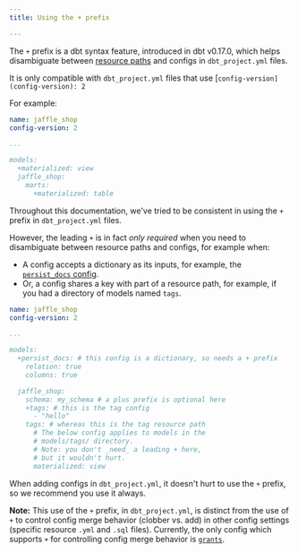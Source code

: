 ```yaml
---
title: Using the + prefix

---
```


The `+` prefix is a dbt syntax feature, introduced in dbt v0.17.0, which helps disambiguate between [resource paths](resource-path) and configs in `dbt_project.yml` files.

It is only compatible with `dbt_project.yml` files that use [`config-version](config-version): 2`

For example:

<File name='dbt_project.yml'>

```yml
name: jaffle_shop
config-version: 2

...

models:
  +materialized: view
  jaffle_shop:
    marts:
      +materialized: table
```

</File>

Throughout this documentation, we've tried to be consistent in using the `+` prefix in `dbt_project.yml` files.

However, the leading `+` is in fact _only required_ when you need to disambiguate between resource paths and configs, for example when:
- A config accepts a dictionary as its inputs, for example, the [`persist_docs` config](persist_docs).
- Or, a config shares a key with part of a resource path, for example, if you had a directory of models named `tags`.

<File name='dbt_project.yml'>

```yml
name: jaffle_shop
config-version: 2

...

models:
  +persist_docs: # this config is a dictionary, so needs a + prefix
    relation: true
    columns: true

  jaffle_shop:
    schema: my_schema # a plus prefix is optional here
    +tags: # this is the tag config
      - "hello"
    tags: # whereas this is the tag resource path
      # The below config applies to models in the
      # models/tags/ directory.
      # Note: you don't _need_ a leading + here,
      # but it wouldn't hurt.
      materialized: view


```

</File>

When adding configs in `dbt_project.yml`, it doesn't hurt to use the `+` prefix, so we recommend you use it always.

<VersionBlock firstVersion="1.2">

**Note:** This use of the `+` prefix, in `dbt_project.yml`, is distinct from the use of `+` to control config merge behavior (clobber vs. add) in other config settings (specific resource `.yml` and `.sql` files). Currently, the only config which supports `+` for controlling config merge behavior is [`grants`](grants#grant-config-inheritance).

</VersionBlock>
